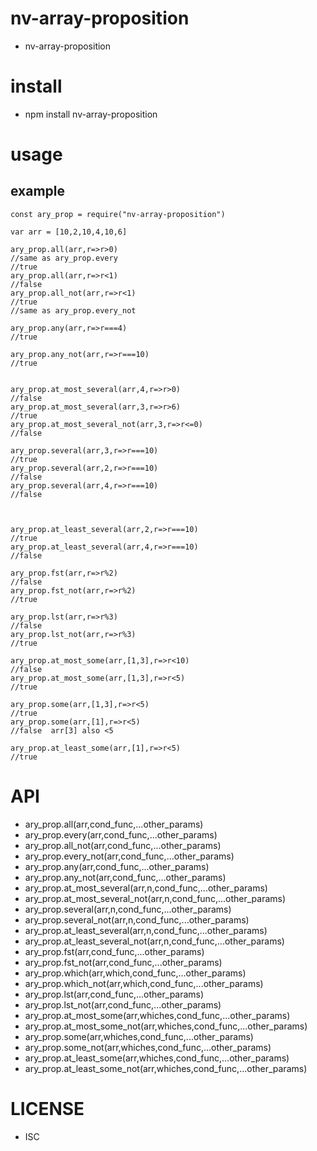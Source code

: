 nv-array-proposition
=====================
- nv-array-proposition 


install
=======
- npm install nv-array-proposition 

usage
=====
    
example
-------

    const ary_prop = require("nv-array-proposition")

    var arr = [10,2,10,4,10,6]

    ary_prop.all(arr,r=>r>0)
    //same as ary_prop.every
    //true
    ary_prop.all(arr,r=>r<1)
    //false
    ary_prop.all_not(arr,r=>r<1)
    //true
    //same as ary_prop.every_not

    ary_prop.any(arr,r=>r===4)
    //true

    ary_prop.any_not(arr,r=>r===10)
    //true


    ary_prop.at_most_several(arr,4,r=>r>0)
    //false
    ary_prop.at_most_several(arr,3,r=>r>6)
    //true
    ary_prop.at_most_several_not(arr,3,r=>r<=0)
    //false

    ary_prop.several(arr,3,r=>r===10)
    //true
    ary_prop.several(arr,2,r=>r===10)
    //false
    ary_prop.several(arr,4,r=>r===10)
    //false



    ary_prop.at_least_several(arr,2,r=>r===10)
    //true
    ary_prop.at_least_several(arr,4,r=>r===10)
    //false

    ary_prop.fst(arr,r=>r%2)
    //false
    ary_prop.fst_not(arr,r=>r%2)
    //true

    ary_prop.lst(arr,r=>r%3)
    //false
    ary_prop.lst_not(arr,r=>r%3)
    //true

    ary_prop.at_most_some(arr,[1,3],r=>r<10)
    //false
    ary_prop.at_most_some(arr,[1,3],r=>r<5)
    //true

    ary_prop.some(arr,[1,3],r=>r<5)
    //true
    ary_prop.some(arr,[1],r=>r<5)
    //false  arr[3] also <5

    ary_prop.at_least_some(arr,[1],r=>r<5)
    //true


API
====

- ary\_prop.all(arr,cond\_func,...other\_params)
- ary\_prop.every(arr,cond\_func,...other\_params)
- ary\_prop.all\_not(arr,cond\_func,...other\_params)
- ary\_prop.every\_not(arr,cond\_func,...other\_params)
- ary\_prop.any(arr,cond\_func,...other\_params)
- ary\_prop.any\_not(arr,cond\_func,...other\_params)
- ary\_prop.at\_most\_several(arr,n,cond\_func,...other\_params)
- ary\_prop.at\_most\_several\_not(arr,n,cond\_func,...other\_params)
- ary\_prop.several(arr,n,cond\_func,...other\_params)
- ary\_prop.several\_not(arr,n,cond\_func,...other\_params)
- ary\_prop.at\_least\_several(arr,n,cond\_func,...other\_params)
- ary\_prop.at\_least\_several\_not(arr,n,cond\_func,...other\_params)
- ary\_prop.fst(arr,cond\_func,...other\_params)
- ary\_prop.fst\_not(arr,cond\_func,...other\_params)
- ary\_prop.which(arr,which,cond\_func,...other\_params)
- ary\_prop.which\_not(arr,which,cond\_func,...other\_params)
- ary\_prop.lst(arr,cond\_func,...other\_params)
- ary\_prop.lst\_not(arr,cond\_func,...other\_params)
- ary\_prop.at\_most\_some(arr,whiches,cond\_func,...other\_params)
- ary\_prop.at\_most\_some\_not(arr,whiches,cond\_func,...other\_params)
- ary\_prop.some(arr,whiches,cond\_func,...other\_params)
- ary\_prop.some\_not(arr,whiches,cond\_func,...other\_params)
- ary\_prop.at\_least\_some(arr,whiches,cond\_func,...other\_params)
- ary\_prop.at\_least\_some\_not(arr,whiches,cond\_func,...other\_params)

LICENSE
=======
- ISC 
